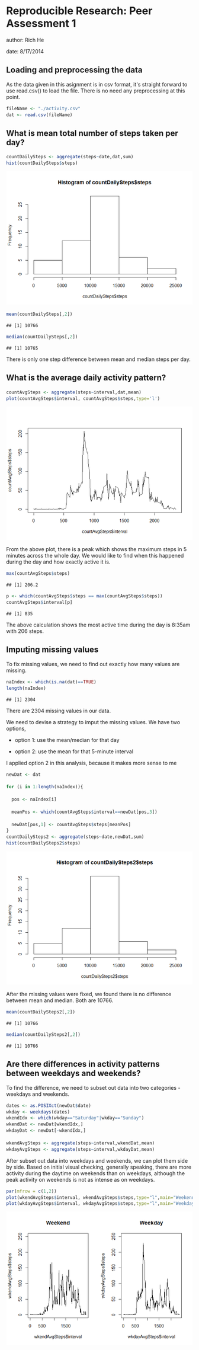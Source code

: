 # Reproducible Research: Peer Assessment 1

author: Rich He

date: 8/17/2014

## Loading and preprocessing the data
As the data given in this asignment is in csv format, it's straight forward to use read.csv() to load the file. There is no need any preprocessing at this point.

```r
fileName <- "./activity.csv"
dat <- read.csv(fileName)
```

## What is mean total number of steps taken per day?

```r
countDailySteps <- aggregate(steps~date,dat,sum)
hist(countDailySteps$steps)
```

![plot of chunk unnamed-chunk-2](./PA1_template_files/figure-html/unnamed-chunk-2.png) 


```r
mean(countDailySteps[,2])
```

```
## [1] 10766
```

```r
median(countDailySteps[,2])
```

```
## [1] 10765
```
There is only one step difference between mean and median steps per day.


## What is the average daily activity pattern?

```r
countAvgSteps <- aggregate(steps~interval,dat,mean)
plot(countAvgSteps$interval, countAvgSteps$steps,type='l')
```

![plot of chunk unnamed-chunk-4](./PA1_template_files/figure-html/unnamed-chunk-4.png) 

From the above plot, there is a peak which shows the maximum steps in 5 minutes across the whole day. We would like to find when this happened during the day and how exactly active it is.

```r
max(countAvgSteps$steps)
```

```
## [1] 206.2
```

```r
p <- which(countAvgSteps$steps == max(countAvgSteps$steps))
countAvgSteps$interval[p]
```

```
## [1] 835
```

The above calculation shows the most active time during the day is 8:35am with 206 steps. 

## Imputing missing values
To fix missing values, we need to find out exactly how many values are missing.

```r
naIndex <- which(is.na(dat)==TRUE)
length(naIndex)
```

```
## [1] 2304
```

There are 2304 missing values in our data.

We need to devise a strategy to imput the missing values. We have two options,

  + option 1: use the mean/median for that day

  + option 2: use the mean for that 5-minute interval

I applied option 2 in this analysis, because it makes more sense to me

```r
newDat <- dat

for (i in 1:length(naIndex)){
    
  pos <- naIndex[i]

  meanPos <- which(countAvgSteps$interval==newDat[pos,3])
  
  newDat[pos,1] <- countAvgSteps$steps[meanPos]  
}
countDailySteps2 <- aggregate(steps~date,newDat,sum)
hist(countDailySteps2$steps)
```

![plot of chunk unnamed-chunk-7](./PA1_template_files/figure-html/unnamed-chunk-7.png) 

After the missing values were fixed, we found there is no difference between mean and median. Both are 10766. 

```r
mean(countDailySteps2[,2])
```

```
## [1] 10766
```

```r
median(countDailySteps2[,2])
```

```
## [1] 10766
```

## Are there differences in activity patterns between weekdays and weekends?
To find the difference, we need to subset out data into two categories - weekdays and weekends.

```r
dates <- as.POSIXct(newDat$date)
wkday <- weekdays(dates)
wkendIdx <- which(wkday=="Saturday"|wkday=="Sunday")
wkendDat <- newDat[wkendIdx,]
wkdayDat <- newDat[-wkendIdx,]

wkendAvgSteps <- aggregate(steps~interval,wkendDat,mean)
wkdayAvgSteps <- aggregate(steps~interval,wkdayDat,mean)
```
After subset out data into weekdays and weekends, we can plot them side by side. Based on initial visual checking, generally speaking, there are more activity during the daytime on weekends than on weekdays, although the peak activity on weekends is not as intense as on weekdays.

```r
par(mfrow = c(1,2))
plot(wkendAvgSteps$interval, wkendAvgSteps$steps,type="l",main="Weekend",ylim=range(1:250))
plot(wkdayAvgSteps$interval, wkdayAvgSteps$steps,type="l",main="Weekday",ylim=range(1:250))
```

![plot of chunk unnamed-chunk-10](./PA1_template_files/figure-html/unnamed-chunk-10.png) 
